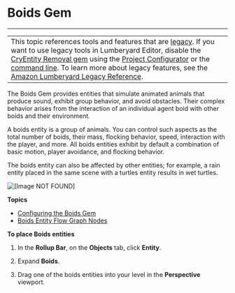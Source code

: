 # Boids Gem<a name="gems-system-gem-boids"></a>


****  

|  | 
| --- |
| This topic references tools and features that are [legacy](https://docs.aws.amazon.com/lumberyard/latest/userguide/ly-glos-chap.html#legacy)\. If you want to use legacy tools in Lumberyard Editor, disable the [CryEntity Removal gem](https://docs.aws.amazon.com/lumberyard/latest/userguide/gems-system-cryentity-removal-gem.html) using the [Project Configurator](https://docs.aws.amazon.com/lumberyard/latest/userguide/configurator-intro.html) or the [command line](https://docs.aws.amazon.com/lumberyard/latest/userguide/lmbr-exe.html)\. To learn more about legacy features, see the [Amazon Lumberyard Legacy Reference](https://docs.aws.amazon.com/lumberyard/latest/legacyreference/)\. | 

The Boids Gem provides entities that simulate animated animals that produce sound, exhibit group behavior, and avoid obstacles\. Their complex behavior arises from the interaction of an individual agent boid with other boids and their environment\.

A boids entity is a group of animals\. You can control such aspects as the total number of boids, their mass, flocking behavior, speed, interaction with the player, and more\. All boids entities exhibit by default a combination of basic motion, player avoidance, and flocking behavior\.

The boids entity can also be affected by other entities; for example, a rain entity placed in the same scene with a turtles entity results in wet turtles\.

![\[Image NOT FOUND\]](http://docs.aws.amazon.com/lumberyard/latest/userguide/images/gems-system-gem-boids-intro.png)

**Topics**
+ [Configuring the Boids Gem](gems-system-gem-boids-configure.md)
+ [Boids Entity Flow Graph Nodes](gems-system-gem-boids-fg.md)

**To place Boids entities**

1. In the **Rollup Bar**, on the **Objects** tab, click **Entity**\.

1. Expand **Boids**\.

1. Drag one of the boids entities into your level in the **Perspective** viewport\.